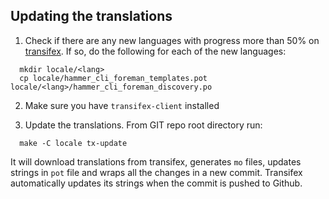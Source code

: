 Updating the translations
-------------------------

  1. Check if there are any new languages with progress more than 50% on [transifex](https://www.transifex.com/projects/p/foreman/resource/hammer-cli-foreman-templates/). If so, do the following for each of the new languages:

  ```
    mkdir locale/<lang>
    cp locale/hammer_cli_foreman_templates.pot locale/<lang>/hammer_cli_foreman_discovery.po
  ```
  2. Make sure you have `transifex-client` installed

  3. Update the translations. From GIT repo root directory run:

  ```
    make -C locale tx-update
  ```

  It will download translations from transifex, generates `mo` files, updates strings in `pot` file and wraps all the changes in a new commit. Transifex automatically updates its strings when the commit is pushed to Github.
